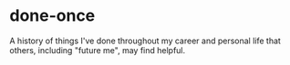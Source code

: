 # done-once
A history of things I've done throughout my career and personal life that others, including "future me", may find helpful.
